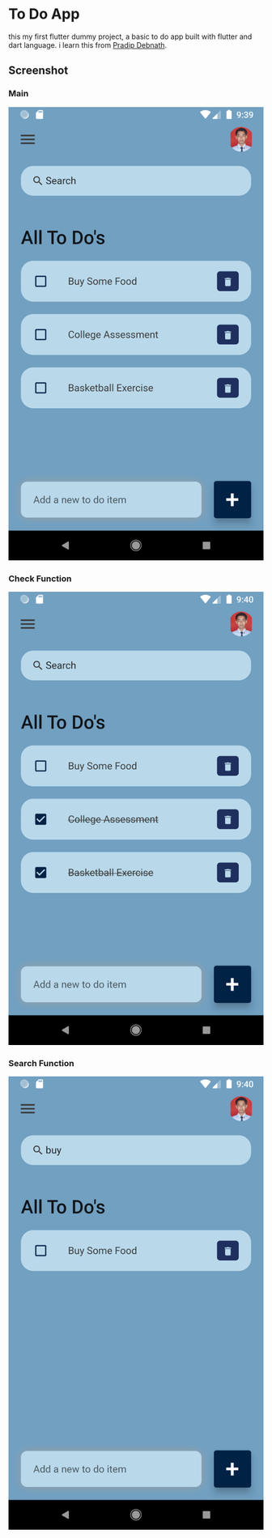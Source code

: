 # To Do App

this my first flutter dummy project, a basic to do app built with flutter and dart language.
i learn this from [Pradip Debnath](https://www.youtube.com/watch?v=K4P5DZ9TRns&ab_channel=PradipDebnath).

## Screenshot
### Main
![-](1.png)
### Check Function
![-](2.png)
### Search Function
![-](3.png)
